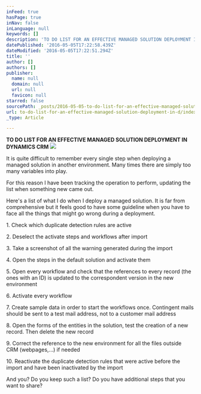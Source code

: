 ```yaml
---
inFeed: true
hasPage: true
inNav: false
inLanguage: null
keywords: []
description: 'TO DO LIST FOR AN EFFECTIVE MANAGED SOLUTION DEPLOYMENT IN DYNAMICS CRM '
datePublished: '2016-05-05T17:22:58.439Z'
dateModified: '2016-05-05T17:22:51.294Z'
title: ''
author: []
authors: []
publisher:
  name: null
  domain: null
  url: null
  favicon: null
starred: false
sourcePath: _posts/2016-05-05-to-do-list-for-an-effective-managed-solution-deployment-in-d.md
url: to-do-list-for-an-effective-managed-solution-deployment-in-d/index.html
_type: Article

---
```

**TO DO LIST FOR AN EFFECTIVE MANAGED SOLUTION DEPLOYMENT IN DYNAMICS CRM**
![](https://the-grid-user-content.s3-us-west-2.amazonaws.com/7b6b4ec6-5360-4178-bb97-1d2a14f992e2.jpg)

It is quite difficult to remember every single step when deploying a managed solution in another environment. Many times there are simply too many variables into play.

For this reason I have been tracking the operation to perform, updating the list when something new came out.

Here's a list of what I do when I deploy a managed solution. It is far from comprehensive but it feels good to have some guideline when you have to face all the things that might go wrong during a deployment.

1\. Check which duplicate detection rules are active

2\. Deselect the activate steps and workflows after import

3\. Take a screenshot of all the warning generated during the import

4\. Open the steps in the default solution and activate them

5\. Open every workflow and check that the references to every record (the ones with an ID) is updated to the correspondent version in the new environment

6\. Activate every workflow

7\. Create sample data in order to start the workflows once. Contingent mails should be sent to a test mail address, not to a customer mail address

8\. Open the forms of the entities in the solution, test the creation of a new record. Then delete the new record

9\. Correct the reference to the new environment for all the files outside CRM (webpages,...) if needed

10\. Reactivate the duplicate detection rules that were active before the import and have been inactivated by the import

And you? Do you keep such a list? Do you have additional steps that you want to share?